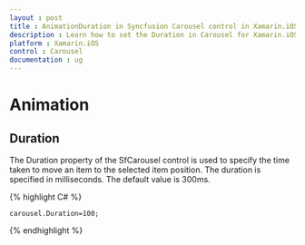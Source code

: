 ```yaml
---
layout : post
title : AnimationDuration in Syncfusion Carousel control in Xamarin.iOS
description : Learn how to set the Duration in Carousel for Xamarin.iOS
platform : Xamarin.iOS
control : Carousel
documentation : ug
---
```


# Animation

## Duration

The Duration property of the SfCarousel control is used to specify the time taken to move an item to the selected item position. The duration is specified in milliseconds. The default value is 300ms.

{% highlight C# %}

	carousel.Duration=100;

{% endhighlight %}
